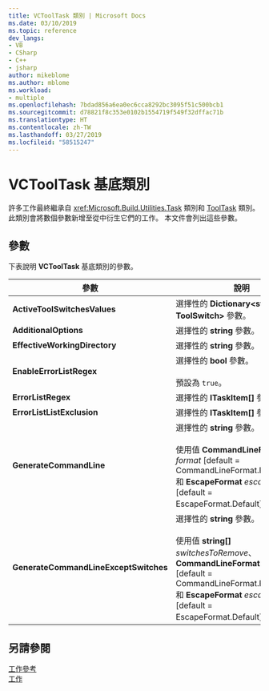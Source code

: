 ```yaml
---
title: VCToolTask 類別 | Microsoft Docs
ms.date: 03/10/2019
ms.topic: reference
dev_langs:
- VB
- CSharp
- C++
- jsharp
author: mikeblome
ms.author: mblome
ms.workload:
- multiple
ms.openlocfilehash: 7bdad856a6ea0ec6cca8292bc3095f51c500bcb1
ms.sourcegitcommit: d78821f8c353e0102b1554719f549f32dffac71b
ms.translationtype: HT
ms.contentlocale: zh-TW
ms.lasthandoff: 03/27/2019
ms.locfileid: "58515247"
---
```

# <a name="vctooltask-base-class"></a>VCToolTask 基底類別

許多工作最終繼承自 <xref:Microsoft.Build.Utilities.Task> 類別和 [ToolTask](/dotnet/api/microsoft.build.utilities.tooltask) 類別。 此類別會將數個參數新增至從中衍生它們的工作。 本文件會列出這些參數。

## <a name="parameters"></a>參數

下表說明 **VCToolTask** 基底類別的參數。

|參數|說明|
|---------------|-----------------|
|**ActiveToolSwitchesValues**|選擇性的 **Dictionary\<string, ToolSwitch>** 參數。|
|**AdditionalOptions**|選擇性的 **string** 參數。|
|**EffectiveWorkingDirectory**|選擇性的 **string** 參數。|
|**EnableErrorListRegex**|選擇性的 **bool** 參數。<br/><br/>預設為 `true`。|
|**ErrorListRegex**|選擇性的 **ITaskItem[]** 參數。|
|**ErrorListListExclusion**|選擇性的 **ITaskItem[]** 參數。|
|**GenerateCommandLine**|選擇性的 **string** 參數。<br/><br/>使用值 **CommandLineFormat** *format* [default = CommandLineFormat.ForBuildLog] 和 **EscapeFormat** *escapeFormat* [default = EscapeFormat.Default]。|
|**GenerateCommandLineExceptSwitches**|選擇性的 **string** 參數。<br/><br/>使用值 **string[]** *switchesToRemove*、**CommandLineFormat** *format* [default = CommandLineFormat.ForBuildLog] 和 **EscapeFormat** *escapeFormat* [default = EscapeFormat.Default]。|

## <a name="see-also"></a>另請參閱

[工作參考](../msbuild/msbuild-task-reference.md)<br/>
[工作](../msbuild/msbuild-tasks.md)